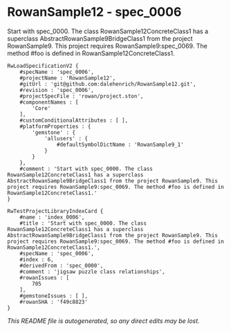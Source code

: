 # RowanSample12 - spec_0006
Start with spec_0000. The class RowanSample12ConcreteClass1 has a superclass AbstractRowanSample9BridgeClass1 from the project RowanSample9. This project requires RowanSample9:spec_0069. The method #foo is defined in RowanSample12ConcreteClass1.
```
RwLoadSpecificationV2 {
	#specName : 'spec_0006',
	#projectName : 'RowanSample12',
	#gitUrl : 'git@github.com:dalehenrich/RowanSample12.git',
	#revision : 'spec_0006',
	#projectSpecFile : 'rowan/project.ston',
	#componentNames : [
		'Core'
	],
	#customConditionalAttributes : [ ],
	#platformProperties : {
		'gemstone' : {
			'allusers' : {
				#defaultSymbolDictName : 'RowanSample9_1'
			}
		}
	},
	#comment : 'Start with spec_0000. The class RowanSample12ConcreteClass1 has a superclass AbstractRowanSample9BridgeClass1 from the project RowanSample9. This project requires RowanSample9:spec_0069. The method #foo is defined in RowanSample12ConcreteClass1.'
}

RwTestProjectLibraryIndexCard {
	#name : 'index_0006',
	#title : 'Start with spec_0000. The class RowanSample12ConcreteClass1 has a superclass AbstractRowanSample9BridgeClass1 from the project RowanSample9. This project requires RowanSample9:spec_0069. The method #foo is defined in RowanSample12ConcreteClass1.',
	#specName : 'spec_0006',
	#index : 6,
	#derivedFrom : 'spec_0000',
	#comment : 'jigsaw puzzle class relationships',
	#rowanIssues : [
		705
	],
	#gemstoneIssues : [ ],
	#rowanSHA : 'f49c8823'
}
```

*This README file is autogenerated, so any direct edits may be lost.*
